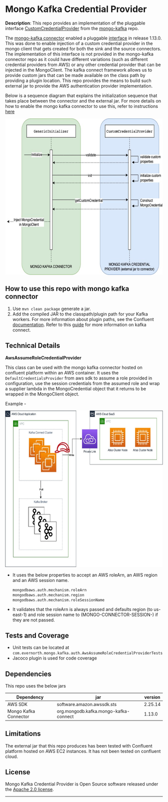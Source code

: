 # Mongo Kafka Credential Provider

**Description**:  This repo provides an implementation of the pluggable interface [CustomCredentialProvider](https://github.com/mongodb/mongo-kafka/blob/master/src/main/java/com/mongodb/kafka/connect/util/custom/credentials/CustomCredentialProvider.java) from the [mongo-kafka](https://github.com/mongodb/mongo-kafka/) repo.

The [mongo-kafka connector](https://www.mongodb.com/docs/kafka-connector/current/) enabled a pluggable [interface](https://github.com/mongodb/mongo-kafka/commit/6e43b1d97f52be6d862328e442eea8ece5492d30) in release 1.13.0. 
This was done to enable injection of a custom credential provider in the mongo client that gets created for both the sink and the source connectors.
The implementation of this interface is not provided in the mongo-kafka connector repo as it could have different variations (such as different credential providers from AWS)
or any other credential provider that can be injected in the MongoClient.
The kafka connect framework allows us to provide custom jars that can be made available on the class path by providing a plugin location. 
This repo provides the means to build such external jar to provide the AWS authentication provider implementation.

Below is a sequence diagram that explains the initialization sequence that takes place between the connector and the external jar. For more details on how to enable the 
mongo kafka connector to use this, refer to instructions [here](https://github.com/mongodb/mongo-kafka?tab=readme-ov-file#custom-auth-provider-interface)

<img alt="Sequence Diagram" height="500" src="images/custom-credential-provider-sequence-diagram.jpg" width="600"/>

## How to use this repo with mongo kafka connector

1. Use ``mvn clean package`` generate a jar.
2. Add the compiled JAR to the classpath/plugin path for your Kafka workers. For more information about plugin paths, see the Confluent [documentation](https://docs.confluent.io/platform/current/connect/community.html). Refer to this [guide](https://docs.confluent.io/platform/current/connect/userguide.html#) for more information on kafka connect.

## Technical Details

**AwsAssumeRoleCredentialProvider**

This class can be used with the mongo kafka connector hosted on confluent platform within an AWS container. It uses the ``DefaultCredentialsProvider`` from aws sdk to assume a role provided in configuration, use the session credentials from the assumed role and wrap a supplier lambda in the MongoCredential object that it returns to be wrapped in the MongoClient object.

Example -

<img alt="Design Diagram" height="500" src="images/Design-Ec2.jpg" width="600"/>

- It uses the below properties to accept an AWS roleArn, an AWS region and an AWS session name. 
  ````
  mongodbaws.auth.mechanism.roleArn
  mongodbaws.auth.mechanism.region
  mongodbaws.auth.mechanism.roleSessionName
  ````
- It validates that the roleArn is always passed and defaults region (to us-east-1) and role session name to (MONGO-CONNECTOR-SESSION-<random UUID>) if they are not passed.

## Tests and Coverage

- Unit tests can be located at ``com.evernorth.mongo.kafka.auth.AwsAssumeRoleCredentialProviderTests``
- Jacoco plugin is used for code coverage

## Dependencies

This repo uses the below jars

| Dependency            | jar                                    | version  |
|-----------------------|----------------------------------------|----------|
| AWS SDK               | software.amazon.awssdk.sts             | 2.25.14  | 
| Mongo Kafka Connector | org.mongodb.kafka.mongo-kafka-connect  | 1.13.0   |

## Limitations

The external jar that this repo produces has been tested with Confluent platform hosted on AWS EC2 instances. It has not been tested on confluent cloud.

## License
Mongo Kafka Credential Provider is Open Source software released under the [Apache 2.0 license](https://www.apache.org/licenses/LICENSE-2.0.html).

----